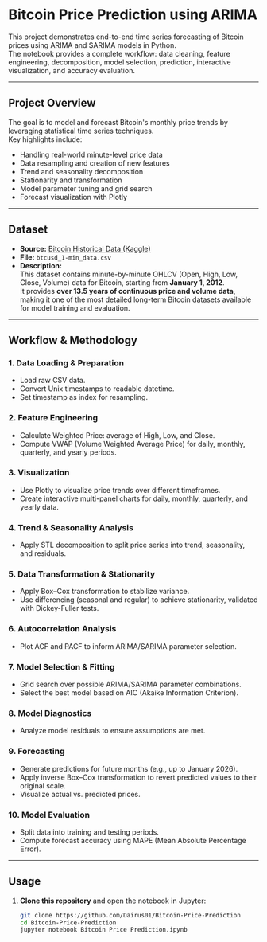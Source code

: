 # Bitcoin Price Prediction using ARIMA

This project demonstrates end-to-end time series forecasting of Bitcoin prices using ARIMA and SARIMA models in Python.  
The notebook provides a complete workflow: data cleaning, feature engineering, decomposition, model selection, prediction, interactive visualization, and accuracy evaluation.

---

## Project Overview

The goal is to model and forecast Bitcoin's monthly price trends by leveraging statistical time series techniques.  
Key highlights include:
- Handling real-world minute-level price data
- Data resampling and creation of new features
- Trend and seasonality decomposition
- Stationarity and transformation
- Model parameter tuning and grid search
- Forecast visualization with Plotly

---

##  Dataset

- **Source:** [Bitcoin Historical Data (Kaggle)](https://www.kaggle.com/datasets/mczielinski/bitcoin-historical-data)
- **File:** `btcusd_1-min_data.csv`
- **Description:**  
  This dataset contains minute-by-minute OHLCV (Open, High, Low, Close, Volume) data for Bitcoin, starting from **January 1, 2012**.  
  It provides **over 13.5 years of continuous price and volume data**, making it one of the most detailed long-term Bitcoin datasets available for model training and evaluation.

---

## Workflow & Methodology

### 1. **Data Loading & Preparation**
   - Load raw CSV data.
   - Convert Unix timestamps to readable datetime.
   - Set timestamp as index for resampling.

### 2. **Feature Engineering**
   - Calculate Weighted Price: average of High, Low, and Close.
   - Compute VWAP (Volume Weighted Average Price) for daily, monthly, quarterly, and yearly periods.

### 3. **Visualization**
   - Use Plotly to visualize price trends over different timeframes.
   - Create interactive multi-panel charts for daily, monthly, quarterly, and yearly data.

### 4. **Trend & Seasonality Analysis**
   - Apply STL decomposition to split price series into trend, seasonality, and residuals.

### 5. **Data Transformation & Stationarity**
   - Apply Box–Cox transformation to stabilize variance.
   - Use differencing (seasonal and regular) to achieve stationarity, validated with Dickey-Fuller tests.

### 6. **Autocorrelation Analysis**
   - Plot ACF and PACF to inform ARIMA/SARIMA parameter selection.

### 7. **Model Selection & Fitting**
   - Grid search over possible ARIMA/SARIMA parameter combinations.
   - Select the best model based on AIC (Akaike Information Criterion).

### 8. **Model Diagnostics**
   - Analyze model residuals to ensure assumptions are met.

### 9. **Forecasting**
   - Generate predictions for future months (e.g., up to January 2026).
   - Apply inverse Box–Cox transformation to revert predicted values to their original scale.
   - Visualize actual vs. predicted prices.

### 10. **Model Evaluation**
   - Split data into training and testing periods.
   - Compute forecast accuracy using MAPE (Mean Absolute Percentage Error).

---

##  Usage

1. **Clone this repository** and open the notebook in Jupyter:
   ```bash
   git clone https://github.com/Dairus01/Bitcoin-Price-Prediction
   cd Bitcoin-Price-Prediction
   jupyter notebook Bitcoin Price Prediction.ipynb
